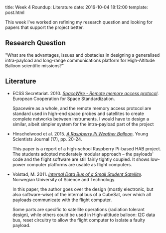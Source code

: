 title: Week 4 Roundup: Literature
date: 2016-10-04 18:12:00
template: post.html

This week I've worked on refining my research question and looking for papers
that support the project better.

## Research Question

"What are the advantages, issues and obstacles in designing a generalised
intra-payload and long-range communications platform for High-Altitude Balloon
scientific missions?"

## Literature

  * ECSS Secretariat. 2010. [_SpaceWire - Remote memory access protocol_][1].
    European Cooperation for Space Standardization.
   
    Spacewire as a whole, and the remote memory access protocol are standard
    used in high-end space probes and satellites to create complete networks
    between instruments. I would have to design a similar, albeit simpler system
    for the intra-payload part of the project
    
  * Hinschelwood et al. 2015. [_A Raspberry Pi Weather Balloon_][2]. Young
    Scientists Journal (17), pp. 20-24.
    
    This paper is a report of a high-school Raspberry Pi-based HAB project. The
    students adopted moderately modular approach – the payloads' code and the
    flight software are still fairly tightly coupled. It shows low-power
    computer platforms are usable as flight computers.
    
  * Volstad, M. 2011. [_Internal Data Bus of a Small Student Satellite_][3].
    Norwegian University of Science and Technology.
    
    In this paper, the author goes over the design (mostly electronic, but also
    software-wise) of the internal bus of a CubeSat, over which all payloads
    communicate with the flight computer.
    
    Some parts are specific to satellite operations (radiation tolerant design),
    while others could be used in High-altitude balloon: I2C data bus, reset
    circuitry to allow the flight computer to isolate a faulty payload.

    
   [1]: http://forums.ecss.nl/forums/ecss/dispatch.cgi/standards/showFile/100770/d20100209121656/No/ECSS-E-ST-50-52C(5February2010).pdf
   [2]: http://search.proquest.com/openview/56b604650b11f0465d595c558052f79b/1?pq-origsite=gscholar&cbl=226453
   [3]: http://www.diva-portal.org/smash/get/diva2:473592/FULLTEXT01.pdf